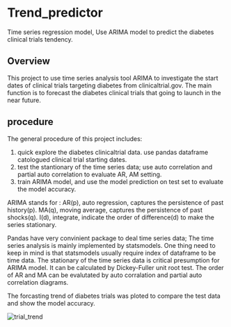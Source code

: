# Trend_predictor
Time series regression model, Use ARIMA model to predict the diabetes clinical trials tendency.

## Overview
This project to use time series analysis tool ARIMA to investigate the start dates of clinical trials targeting diabetes from 
clinicaltrial.gov. The main function is to forecast the diabetes clinical trials that going to launch in the near future.

## procedure
The general procedure of this project includes:
1. quick explore the diabetes clinicaltrial data. use pandas dataframe catologued clinical trial starting dates.
2. test the stantionary of the time series data; use auto correlation and partial auto correlation to evaluate AR, AM setting.
3. train ARIMA model, and use the model prediction on test set to evaluate the model accuracy.

ARIMA stands for : 
AR(p), auto regression, captures the persistence of past history(p).
MA(q), moving average, captures the persistence of past shocks(q).
I(d), integrate, indicate the order of difference(d) to make the series stationary.

Pandas have very convinient package to deal time series data; The time series analysis is mainly implemented by statsmodels. One thing need to keep in mind is that statsmodels usually require index of dataframe to be time data.
The stationary of the time series data is critical presumption for ARIMA model. It can be calculated by Dickey-Fuller unit root test. The order of AR and MA can be evalutated by auto corralation and partial auto correlation diagrams.

The forcasting trend of diabetes trials was ploted to compare the test data and show the model accuracy.

![trial_trend](https://cloud.githubusercontent.com/assets/19654472/25076359/2a29f7f6-22ee-11e7-8b73-1e30abb0a44c.png)

